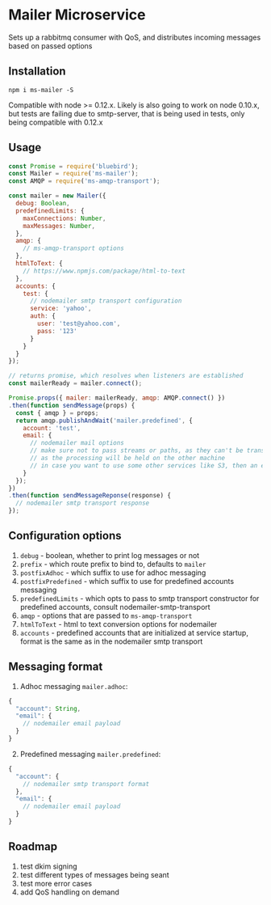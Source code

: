 # Mailer Microservice

Sets up a rabbitmq consumer with QoS, and distributes incoming messages based on passed options

## Installation

`npm i ms-mailer -S`

Compatible with node >= 0.12.x. Likely is also going to work on node 0.10.x, but tests are failing due to smtp-server, that is
being used in tests, only being compatible with 0.12.x

## Usage

```js
const Promise = require('bluebird');
const Mailer = require('ms-mailer');
const AMQP = require('ms-amqp-transport');

const mailer = new Mailer({
  debug: Boolean,
  predefinedLimits: {
    maxConnections: Number,
    maxMessages: Number,
  },
  amqp: {
    // ms-amqp-transport options
  },
  htmlToText: {
    // https://www.npmjs.com/package/html-to-text
  },
  accounts: {
    test: {
      // nodemailer smtp transport configuration
      service: 'yahoo',
      auth: {
        user: 'test@yahoo.com',
        pass: '123'
      }
    }
  }
});

// returns promise, which resolves when listeners are established
const mailerReady = mailer.connect();

Promise.props({ mailer: mailerReady, amqp: AMQP.connect() })
.then(function sendMessage(props) {
  const { amqp } = props;
  return amqp.publishAndWait('mailer.predefined', {
    account: 'test',
    email: {
      // nodemailer mail options
      // make sure not to pass streams or paths, as they can't be transferred through the wire
      // as the processing will be held on the other machine
      // in case you want to use some other services like S3, then an expansion can be coded for this module
    }
  });
})
.then(function sendMessageReponse(response) {
  // nodemailer smtp transport response
});

```

## Configuration options

1. `debug` - boolean, whether to print log messages or not
2. `prefix` - which route prefix to bind to, defaults to `mailer`
3. `postfixAdhoc` -  which suffix to use for adhoc messaging
4. `postfixPredefined` - which suffix to use for predefined accounts messaging
5. `predefinedLimits` - which opts to pass to smtp transport constructor for predefined accounts, consult nodemailer-smtp-transport
6. `amqp` - options that are passed to `ms-amqp-transport`
7. `htmlToText` - html to text conversion options for nodemailer
8. `accounts` - predefined accounts that are initialized at service startup, format is the same as in the nodemailer smtp transport

## Messaging format

1. Adhoc messaging `mailer.adhoc`:

```js
{
  "account": String,
  "email": {
    // nodemailer email payload
  }
}
```

2. Predefined messaging `mailer.predefined`:

```js
{
  "account": {
    // nodemailer smtp transport format
  },
  "email": {
    // nodemailer email payload
  }
}
```

## Roadmap

1. test dkim signing
2. test different types of messages being seant
3. test more error cases
4. add QoS handling on demand
